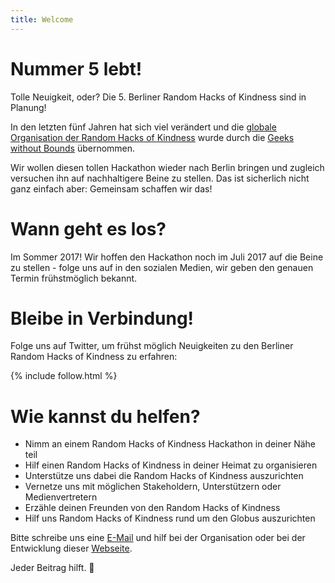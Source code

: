 ```yaml
---
title: Welcome
---
```


# Nummer 5 lebt!

Tolle Neuigkeit, oder? Die 5. Berliner Random Hacks of Kindness sind in Planung!

In den letzten fünf Jahren hat sich viel verändert und die [globale Organisation der Random Hacks of Kindness][rhok-global] wurde durch die [Geeks without Bounds][gwob] übernommen.

Wir wollen diesen tollen Hackathon wieder nach Berlin bringen und zugleich versuchen ihn auf nachhaltigere Beine zu stellen. Das ist sicherlich nicht ganz einfach aber: Gemeinsam schaffen wir das!

# Wann geht es los?

Im Sommer 2017! Wir hoffen den Hackathon noch im Juli 2017 auf die Beine zu stellen - folge uns auf in den sozialen Medien, wir geben den genauen Termin frühstmöglich bekannt.

# Bleibe in Verbindung!

Folge uns auf Twitter, um frühst möglich Neuigkeiten zu den Berliner Random Hacks of Kindness zu erfahren:

{% include follow.html %}

# Wie kannst du helfen?

- Nimm an einem Random Hacks of Kindness Hackathon in deiner Nähe teil
- Hilf einen Random Hacks of Kindness in deiner Heimat zu organisieren
- Unterstütze uns dabei die Random Hacks of Kindness auszurichten
- Vernetze uns mit möglichen Stakeholdern, Unterstützern oder Medienvertretern
- Erzähle deinen Freunden von den Random Hacks of Kindness
- Hilf uns Random Hacks of Kindness rund um den Globus auszurichten

Bitte schreibe uns eine [E-Mail][mail:florian] und hilf bei der Organisation oder bei der Entwicklung dieser [Webseite][rhok.web].

Jeder Beitrag hilft. :gift_heart:

[rhok-global]: http://www.rhok.cc/
[gwob]: http://gwob.org/

[rhok.web]: https://github.com/RHoK-Berlin/web
[rhok.meta]: https://github.com/RHoK-Berlin/meta
[mail:florian]: mailto:florian.breisch@mindkeeper.solutions
[mail:everton]: mailto:eza@protonmail.ch
[mail:edgar]: mailto:e@vaz.io

[imprint]: /imprint.html

